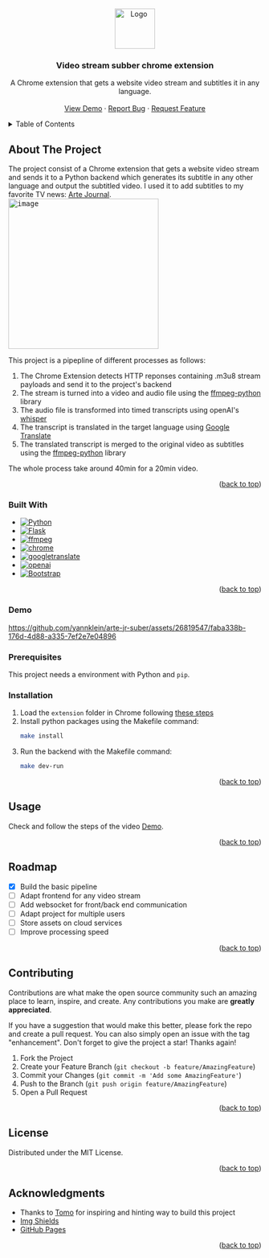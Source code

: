<a name="readme-top"></a>
<!-- PROJECT LOGO -->
<br />
<div align="center">
  <a href="https://github.com/othneildrew/Best-README-Template">
    <img src="https://github.com/yannklein/arte-jr-suber/assets/26819547/f60e07fd-ed65-487f-b956-7353ebd3312f" alt="Logo" width="80" height="80">
  </a>

  <h3 align="center">Video stream subber chrome extension</h3>

  <p align="center">
    A Chrome extension that gets a website video stream and subtitles it in any language. 
    <br />
    <br />
    <a href="https://github.com/othneildrew/Best-README-Template">View Demo</a>
    ·
    <a href="https://github.com/othneildrew/Best-README-Template/issues">Report Bug</a>
    ·
    <a href="https://github.com/othneildrew/Best-README-Template/issues">Request Feature</a>
  </p>
</div>



<!-- TABLE OF CONTENTS -->
<details>
  <summary>Table of Contents</summary>
  <ol>
    <li>
      <a href="#about-the-project">About The Project</a>
      <ul>
        <li><a href="#built-with">Built With</a></li>
        <li><a href="#demo">Demo</a></li>
      </ul>
    </li>
    <li>
      <a href="#getting-started">Getting Started</a>
      <ul>
        <li><a href="#prerequisites">Prerequisites</a></li>
        <li><a href="#installation">Installation</a></li>
      </ul>
    </li>
    <li><a href="#usage">Usage</a></li>
    <li><a href="#roadmap">Roadmap</a></li>
    <li><a href="#contributing">Contributing</a></li>
    <li><a href="#license">License</a></li>
    <li><a href="#acknowledgments">Acknowledgments</a></li>
  </ol>
</details>



<!-- ABOUT THE PROJECT -->
## About The Project

The project consist of a Chrome extension that gets a website video stream and sends it to a Python backend which generates its subtitle in any other language and output the subtitled video. 
I used it to add subtitles to my favorite TV news: <a href='https://www.arte.tv/fr/videos/RC-014085/arte-journal/'>Arte Journal</a>.
<kbd>  
  <img width="299" alt="image" src="https://github.com/yannklein/arte-jr-suber/assets/26819547/5a1cb198-b7e2-4759-a173-ea5d97fb838a">
</kbd>

This project is a pipepline of different processes as follows:
1. The Chrome Extension detects HTTP reponses containing .m3u8 stream payloads and send it to the project's backend
2. The stream is turned into a video and audio file using the [ffmpeg-python](https://pypi.org/project/ffmpeg-python/) library
3. The audio file is transformed into timed transcripts using openAI's [whisper](https://pypi.org/project/openai-whisper/)
4. The transcript is translated in the target language using [Google Translate](https://cloud.google.com/translate/docs/reference/libraries/v2/python)
5. The translated transcript is merged to the original video as subtitles using the [ffmpeg-python](https://pypi.org/project/ffmpeg-python/) library

The whole process take around 40min for a 20min video.

<p align="right">(<a href="#readme-top">back to top</a>)</p>



### Built With
* [![Python][Python]][Python-url]
* [![Flask][Flask]][Flask-url]
* [![ffmpeg][ffmpeg]][ffmpeg-url]
* [![chrome][chrome]][chrome-url]
* [![googletranslate][googletranslate]][googletranslate-url]
* [![openai][openai]][openai-url]
* [![Bootstrap][Bootstrap.com]][Bootstrap-url]

<p align="right">(<a href="#readme-top">back to top</a>)</p>

### Demo
https://github.com/yannklein/arte-jr-suber/assets/26819547/faba338b-176d-4d88-a335-7ef2e7e04896



<!-- GETTING STARTED -->

### Prerequisites

This project needs a environment with Python and `pip`.

### Installation

1. Load the `extension` folder in Chrome following [these steps](https://support.google.com/chrome_webstore/answer/2664769?hl=en)
2. Install python packages using the Makefile command:
   ```sh
   make install
   ```
3. Run the backend with the Makefile command:
   ```sh
   make dev-run
   ```

<p align="right">(<a href="#readme-top">back to top</a>)</p>



<!-- USAGE EXAMPLES -->
## Usage

Check and follow the steps of the video <a href="#demo">Demo</a>.

<p align="right">(<a href="#readme-top">back to top</a>)</p>



<!-- ROADMAP -->
## Roadmap

- [x] Build the basic pipeline
- [ ] Adapt frontend for any video stream
- [ ] Add websocket for front/back end communication
- [ ] Adapt project for multiple users
- [ ] Store assets on cloud services
- [ ] Improve processing speed

<p align="right">(<a href="#readme-top">back to top</a>)</p>



<!-- CONTRIBUTING -->
## Contributing

Contributions are what make the open source community such an amazing place to learn, inspire, and create. Any contributions you make are **greatly appreciated**.

If you have a suggestion that would make this better, please fork the repo and create a pull request. You can also simply open an issue with the tag "enhancement".
Don't forget to give the project a star! Thanks again!

1. Fork the Project
2. Create your Feature Branch (`git checkout -b feature/AmazingFeature`)
3. Commit your Changes (`git commit -m 'Add some AmazingFeature'`)
4. Push to the Branch (`git push origin feature/AmazingFeature`)
5. Open a Pull Request

<p align="right">(<a href="#readme-top">back to top</a>)</p>



<!-- LICENSE -->
## License

Distributed under the MIT License.

<p align="right">(<a href="#readme-top">back to top</a>)</p>



<!-- ACKNOWLEDGMENTS -->
## Acknowledgments

* Thanks to [Tomo](https://github.com/tomozilla) for inspiring and hinting way to build this project
* [Img Shields](https://shields.io)
* [GitHub Pages](https://pages.github.com)

<p align="right">(<a href="#readme-top">back to top</a>)</p>



<!-- MARKDOWN LINKS & IMAGES -->
<!-- https://www.markdownguide.org/basic-syntax/#reference-style-links -->
[contributors-shield]: https://img.shields.io/github/contributors/othneildrew/Best-README-Template.svg?style=for-the-badge
[contributors-url]: https://github.com/othneildrew/Best-README-Template/graphs/contributors
[forks-shield]: https://img.shields.io/github/forks/othneildrew/Best-README-Template.svg?style=for-the-badge
[forks-url]: https://github.com/othneildrew/Best-README-Template/network/members
[stars-shield]: https://img.shields.io/github/stars/othneildrew/Best-README-Template.svg?style=for-the-badge
[stars-url]: https://github.com/othneildrew/Best-README-Template/stargazers
[issues-shield]: https://img.shields.io/github/issues/othneildrew/Best-README-Template.svg?style=for-the-badge
[issues-url]: https://github.com/othneildrew/Best-README-Template/issues
[license-shield]: https://img.shields.io/github/license/othneildrew/Best-README-Template.svg?style=for-the-badge
[license-url]: https://github.com/othneildrew/Best-README-Template/blob/master/LICENSE.txt
[linkedin-shield]: https://img.shields.io/badge/-LinkedIn-black.svg?style=for-the-badge&logo=linkedin&colorB=555
[linkedin-url]: https://linkedin.com/in/othneildrew
[product-screenshot]: images/screenshot.png
[Next.js]: https://img.shields.io/badge/next.js-000000?style=for-the-badge&logo=nextdotjs&logoColor=white
[Next-url]: https://nextjs.org/
[React.js]: https://img.shields.io/badge/React-20232A?style=for-the-badge&logo=react&logoColor=61DAFB
[React-url]: https://reactjs.org/
[Vue.js]: https://img.shields.io/badge/Vue.js-35495E?style=for-the-badge&logo=vuedotjs&logoColor=4FC08D
[Vue-url]: https://vuejs.org/
[Angular.io]: https://img.shields.io/badge/Angular-DD0031?style=for-the-badge&logo=angular&logoColor=white
[Angular-url]: https://angular.io/
[Svelte.dev]: https://img.shields.io/badge/Svelte-4A4A55?style=for-the-badge&logo=svelte&logoColor=FF3E00
[Svelte-url]: https://svelte.dev/
[Laravel.com]: https://img.shields.io/badge/Laravel-FF2D20?style=for-the-badge&logo=laravel&logoColor=white
[Laravel-url]: https://laravel.com
[Bootstrap.com]: https://img.shields.io/badge/Bootstrap-563D7C?style=for-the-badge&logo=bootstrap&logoColor=white
[Bootstrap-url]: https://getbootstrap.com
[JQuery.com]: https://img.shields.io/badge/jQuery-0769AD?style=for-the-badge&logo=jquery&logoColor=white
[JQuery-url]: https://jquery.com 
[Python]: https://img.shields.io/badge/Python-3776AB?style=for-the-badge&logo=python&logoColor=FFE466
[Python-url]: https://www.python.org
[ffmpeg]: https://img.shields.io/badge/ffmpeg-007808?style=for-the-badge&logo=ffmpeg&logoColor=black
[ffmpeg-url]: https://ffmpeg.org
[chrome]: https://img.shields.io/badge/Chrome%20Extension-lightgray?style=for-the-badge&logo=googlechrome&logoColor=FC521F
[chrome-url]: https://chromewebstore.google.com
[Flask]: https://img.shields.io/badge/flask-black?style=for-the-badge&logo=flask&logoColor=white
[Flask-url]: https://flask.palletsprojects.com/en/3.0.x/
[googletranslate]: https://img.shields.io/badge/googletranslate-4285F4?style=for-the-badge&logo=googletranslate&logoColor=white
[googletranslate-url]: https://cloud.google.com/translate
[openai]: https://img.shields.io/badge/WhisperAI-4285F4?style=for-the-badge&logo=openai&logoColor=white
[openai-url]: https://openai.com/research/whisper
